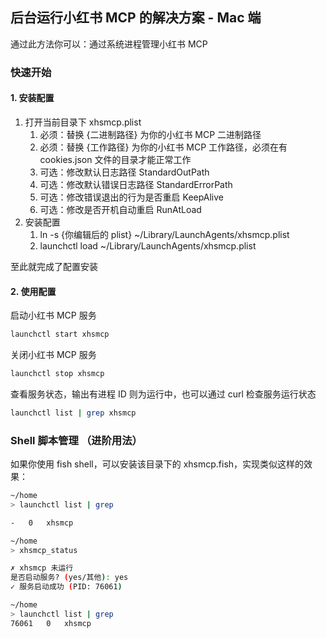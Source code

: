 ## 后台运行小红书 MCP 的解决方案 - Mac 端

通过此方法你可以：通过系统进程管理小红书 MCP

### 快速开始

#### 1. 安装配置

1. 打开当前目录下 xhsmcp.plist
   1. 必须：替换 {二进制路径} 为你的小红书 MCP 二进制路径
   2. 必须：替换 {工作路径} 为你的小红书 MCP 工作路径，必须在有 cookies.json 文件的目录才能正常工作
   3. 可选：修改默认日志路径 StandardOutPath
   4. 可选：修改默认错误日志路径 StandardErrorPath
   5. 可选：修改错误退出的行为是否重启 KeepAlive
   6. 可选：修改是否开机自动重启 RunAtLoad
2. 安装配置
   1. ln -s {你编辑后的 plist} ~/Library/LaunchAgents/xhsmcp.plist
   2. launchctl load ~/Library/LaunchAgents/xhsmcp.plist

至此就完成了配置安装

#### 2. 使用配置

启动小红书 MCP 服务

```bash
launchctl start xhsmcp
```

关闭小红书 MCP 服务

```bash
launchctl stop xhsmcp
```

查看服务状态，输出有进程 ID 则为运行中，也可以通过 curl 检查服务运行状态

```bash
launchctl list | grep xhsmcp
```

### Shell 脚本管理 （进阶用法）

如果你使用 fish shell，可以安装该目录下的 xhsmcp.fish，实现类似这样的效果：

``` bash
~/home
> launchctl list | grep 

-	0	xhsmcp

~/home
> xhsmcp_status

✗ xhsmcp 未运行
是否启动服务? (yes/其他): yes
✓ 服务启动成功 (PID: 76061)

~/home
> launchctl list | grep 
76061	0	xhsmcp
```
